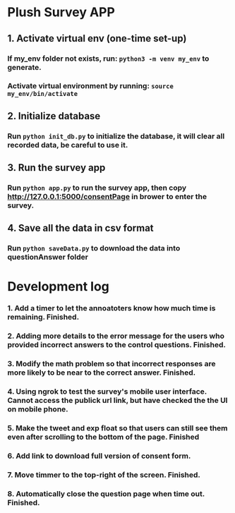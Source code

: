 # Plush Survey APP

## 1. Activate virtual env (one-time set-up)

### If my_env folder not exists, run:  `python3 -m venv my_env`  to generate.
### Activate virtual environment by running:  `source my_env/bin/activate`

## 2. Initialize database

### Run `python init_db.py` to initialize the database, it will clear all recorded data, be careful to use it.

## 3. Run the survey app

### Run `python app.py` to run the survey app, then copy http://127.0.0.1:5000/consentPage in brower to enter the survey.

## 4. Save all the data in csv format

### Run `python saveData.py`  to download the data into questionAnswer folder

# Development log

### 1. Add a timer to let the annoatoters know how much time is remaining. Finished.
### 2. Adding more details to the error message for the users who provided incorrect answers to the control questions.  Finished.
### 3. Modify the math problem so that incorrect responses are more likely to be near to the correct answer. Finished.
### 4. Using ngrok to test the survey's mobile user interface. Cannot access the publick url link, but have checked the the UI on mobile phone. 
### 5. Make the tweet and exp float so that users can still see them even after scrolling to the bottom of the page. Finished
### 6. Add link to download full version of consent form.
### 7. Move timmer to the top-right of the screen. Finished.
### 8. Automatically close the question page when time out. Finished.